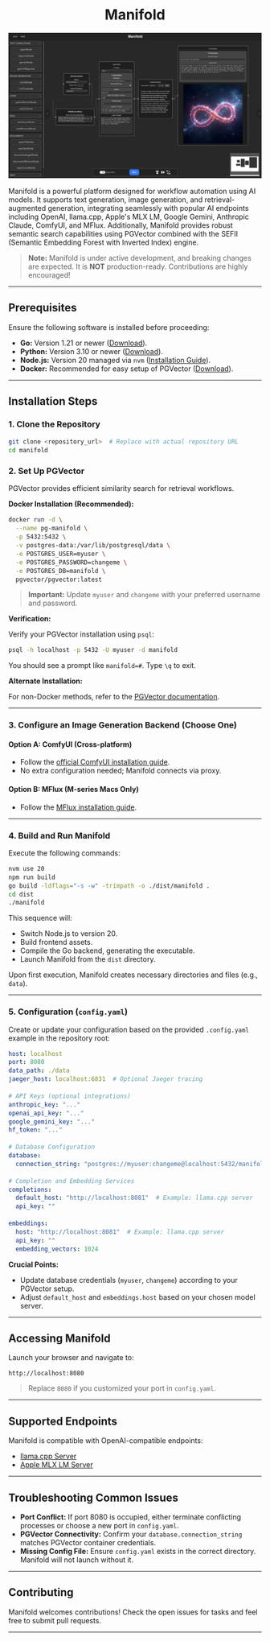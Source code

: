 <div align="center">

# Manifold

</div>

![Manifold](docs/manifold_splash.jpg)

Manifold is a powerful platform designed for workflow automation using AI models. It supports text generation, image generation, and retrieval-augmented generation, integrating seamlessly with popular AI endpoints including OpenAI, llama.cpp, Apple's MLX LM, Google Gemini, Anthropic Claude, ComfyUI, and MFlux. Additionally, Manifold provides robust semantic search capabilities using PGVector combined with the SEFII (Semantic Embedding Forest with Inverted Index) engine.

> **Note:** Manifold is under active development, and breaking changes are expected. It is **NOT** production-ready. Contributions are highly encouraged!

---

## Prerequisites

Ensure the following software is installed before proceeding:

- **Go:** Version 1.21 or newer ([Download](https://golang.org/dl/)).
- **Python:** Version 3.10 or newer ([Download](https://www.python.org/downloads/)).
- **Node.js:** Version 20 managed via `nvm` ([Installation Guide](https://github.com/nvm-sh/nvm)).
- **Docker:** Recommended for easy setup of PGVector ([Download](https://www.docker.com/get-started)).

---

## Installation Steps

### 1. Clone the Repository

```bash
git clone <repository_url>  # Replace with actual repository URL
cd manifold
```

### 2. Set Up PGVector

PGVector provides efficient similarity search for retrieval workflows.

**Docker Installation (Recommended):**

```bash
docker run -d \
  --name pg-manifold \
  -p 5432:5432 \
  -v postgres-data:/var/lib/postgresql/data \
  -e POSTGRES_USER=myuser \
  -e POSTGRES_PASSWORD=changeme \
  -e POSTGRES_DB=manifold \
  pgvector/pgvector:latest
```

> **Important:** Update `myuser` and `changeme` with your preferred username and password.

**Verification:**

Verify your PGVector installation using `psql`:

```bash
psql -h localhost -p 5432 -U myuser -d manifold
```

You should see a prompt like `manifold=#`. Type `\q` to exit.

**Alternate Installation:**

For non-Docker methods, refer to the [PGVector documentation](https://github.com/pgvector/pgvector#installation).

---

### 3. Configure an Image Generation Backend (Choose One)

#### Option A: ComfyUI (Cross-platform)

- Follow the [official ComfyUI installation guide](https://github.com/comfyanonymous/ComfyUI#manual-install-windows-linux).
- No extra configuration needed; Manifold connects via proxy.

#### Option B: MFlux (M-series Macs Only)

- Follow the [MFlux installation guide](https://github.com/filipstrand/mflux).

---

### 4. Build and Run Manifold

Execute the following commands:

```bash
nvm use 20
npm run build
go build -ldflags="-s -w" -trimpath -o ./dist/manifold .
cd dist
./manifold
```

This sequence will:

- Switch Node.js to version 20.
- Build frontend assets.
- Compile the Go backend, generating the executable.
- Launch Manifold from the `dist` directory.

Upon first execution, Manifold creates necessary directories and files (e.g., `data`).

---

### 5. Configuration (`config.yaml`)

Create or update your configuration based on the provided `.config.yaml` example in the repository root:

```yaml
host: localhost
port: 8080
data_path: ./data
jaeger_host: localhost:6831  # Optional Jaeger tracing

# API Keys (optional integrations)
anthropic_key: "..."
openai_api_key: "..."
google_gemini_key: "..."
hf_token: "..."

# Database Configuration
database:
  connection_string: "postgres://myuser:changeme@localhost:5432/manifold"

# Completion and Embedding Services
completions:
  default_host: "http://localhost:8081"  # Example: llama.cpp server
  api_key: ""

embeddings:
  host: "http://localhost:8081"  # Example: llama.cpp server
  api_key: ""
  embedding_vectors: 1024
```

**Crucial Points:**

- Update database credentials (`myuser`, `changeme`) according to your PGVector setup.
- Adjust `default_host` and `embeddings.host` based on your chosen model server.

---

## Accessing Manifold

Launch your browser and navigate to:

```
http://localhost:8080
```

> Replace `8080` if you customized your port in `config.yaml`.

---

## Supported Endpoints

Manifold is compatible with OpenAI-compatible endpoints:

- [llama.cpp Server](https://github.com/ggerganov/llama.cpp/tree/master/examples/server)
- [Apple MLX LM Server](https://github.com/ml-explore/mlx-examples/blob/main/llms/mlx_lm/SERVER.md)

---

## Troubleshooting Common Issues

- **Port Conflict:** If port 8080 is occupied, either terminate conflicting processes or choose a new port in `config.yaml`.
- **PGVector Connectivity:** Confirm your `database.connection_string` matches PGVector container credentials.
- **Missing Config File:** Ensure `config.yaml` exists in the correct directory. Manifold will not launch without it.

---

## Contributing

Manifold welcomes contributions! Check the open issues for tasks and feel free to submit pull requests.

---
